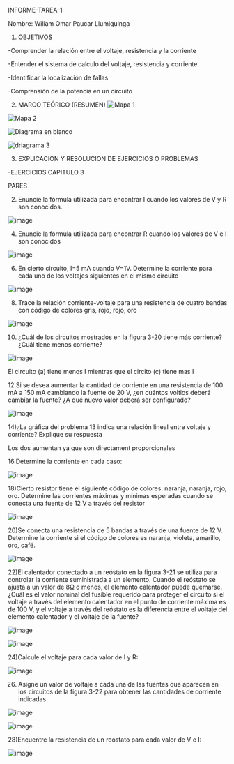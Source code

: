 INFORME-TAREA-1

Nombre: Wiliam Omar Paucar Llumiquinga

1. OBJETIVOS

-Comprender la relación entre el voltaje,  resistencia y la corriente

-Entender el sistema de calculo del voltaje, resistencia y corriente.

-Identificar la localización de fallas 

-Comprensión de la potencia en un circuito

2. MARCO TEÓRICO (RESUMEN)
![Mapa 1](https://user-images.githubusercontent.com/116781607/202748414-7fd71d7f-c437-4584-b494-cfe8c7a009e8.png)


![Mapa 2](https://user-images.githubusercontent.com/116781607/202750339-dfab80c9-c279-4ebf-9ec9-0c6a6db72ea3.png)


![Diagrama en blanco](https://user-images.githubusercontent.com/116781607/202753330-2f4607c4-20f4-41d1-a8ca-96ff0f89e31b.png)


![driagrama 3](https://user-images.githubusercontent.com/116781607/202756635-3dfb0141-ec11-45f6-b2c5-a737120e77a3.png)

3. EXPLICACION Y RESOLUCION DE EJERCICIOS O PROBLEMAS

-EJERCICIOS  CAPITULO 3

PARES

2) Enuncie la fórmula utilizada para encontrar I cuando los valores de V y R son conocidos.


![image](https://user-images.githubusercontent.com/116781607/202760834-b3d44cf1-e2ff-40a5-b39b-08f3cb9108b2.png)


4) Enuncie la fórmula utilizada para encontrar R cuando los valores de V e I son conocidos

![image](https://user-images.githubusercontent.com/116781607/202761856-30b9119a-7524-4f01-adfb-42ce08a8ce86.png)


6) En cierto circuito, I=5 mA cuando V=1V. Determine la corriente para cada uno de los voltajes siguientes en el mismo circuito

![image](https://user-images.githubusercontent.com/116781607/202764646-55797936-c702-42c1-be73-52ab2bdd0467.png)


8) Trace la relación corriente-voltaje para una resistencia de cuatro bandas con código de colores gris, rojo, rojo, oro

![image](https://user-images.githubusercontent.com/116781607/202765675-3963e35d-d3c5-476a-9aa2-ca86e3c670dc.png)

10) ¿Cuál de los circuitos mostrados en la figura 3-20 tiene más corriente? ¿Cuál tiene menos corriente?

![image](https://user-images.githubusercontent.com/116781607/202766132-cf9f762d-3755-44b4-9bac-c7ab8b81df88.png)

El  circuito (a)  tiene menos I  mientras que el circito (c) tiene mas I

12.Si se desea aumentar la cantidad de corriente en una resistencia de 100 mA a 150 mA cambiando la fuente de 20 V, ¿en cuántos voltios deberá cambiar la fuente? ¿A qué nuevo valor deberá ser configurado?

![image](https://user-images.githubusercontent.com/116781607/202766945-843e8191-6020-44e7-a961-f096ed64d33e.png)

14)¿La gráfica del problema 13 indica una relación lineal entre voltaje y corriente? Explique su respuesta

Los dos aumentan ya que son directament proporcionales 

16.Determine la corriente en cada caso:

![image](https://user-images.githubusercontent.com/116781607/202769089-b671f889-174c-4f61-9afa-ff0e77133ae6.png)

18)Cierto resistor tiene el siguiente código de colores: naranja, naranja, rojo, oro. Determine las corrientes máximas y mínimas esperadas cuando se conecta una fuente de 12 V a través del resistor

![image](https://user-images.githubusercontent.com/116781607/202769731-32c9ae40-89ad-4e83-9ce4-c3e1a78406b1.png)


20)Se conecta una resistencia de 5 bandas a través de una fuente de 12 V. Determine la corriente si el código de colores es naranja, violeta, amarillo, oro, café.

![image](https://user-images.githubusercontent.com/116781607/202770547-16a402fc-4cd6-416b-abbe-c52a272c58da.png)

22)El calentador conectado a un reóstato en la figura 3-21 se utiliza para controlar la corriente suministrada a un elemento. Cuando el reóstato se ajusta a un valor de 8Ω o menos, el elemento calentador puede quemarse. ¿Cuál es el valor nominal del fusible requerido para proteger el circuito si el voltaje a través del elemento calentador en el punto de corriente máxima es de 100 V, y el voltaje a través del reóstato es la diferencia entre el voltaje del elemento calentador y el voltaje de la fuente?

![image](https://user-images.githubusercontent.com/116781607/202772454-f4789471-13aa-4815-8236-5200840bfc77.png)

![image](https://user-images.githubusercontent.com/116781607/202772806-21533f90-006a-49c8-9338-30ab9b73c4cd.png)


24)Calcule el voltaje para cada valor de I y R:

![image](https://user-images.githubusercontent.com/116781607/202771801-280d43fe-34bf-479e-b1fc-0fe74166bfe3.png)

26) Asigne un valor de voltaje a cada una de las fuentes que aparecen en los circuitos de la figura 3-22 para obtener las cantidades de corriente indicadas

![image](https://user-images.githubusercontent.com/116781607/202773143-49a39b82-58fa-4a42-8160-7335f68983e5.png)

![image](https://user-images.githubusercontent.com/116781607/202773788-2843737b-7b5a-43dc-8531-0dec76396d27.png)

28)Encuentre la resistencia de un reóstato para cada valor de V e I:

![image](https://user-images.githubusercontent.com/116781607/202774510-c3c4a2ff-1240-4a4d-8881-37c09a6ccc1b.png)














